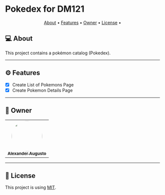 # Pokedex for DM121

<p align="center">
 <a href="#-about">About</a> •
 <a href="#%EF%B8%8F-features">Features</a> •
 <a href="#-owner">Owner</a> •
 <a href="#-license">License</a> •
</p>

## 💻 About

This project contains a pokémon catalog (Pokedex).

---

## ⚙️ Features

  - [x] Create List of Pokemons Page
  - [x] Create Pokemon Details Page

---

## 🦸 Owner

<table>
  <tr>
    <td align="center"><a href="https://github.com/alexanderaugusto/"><img style="border-radius: 50%;" src="https://avatars2.githubusercontent.com/u/51683816?v=4" width="100px;" alt=""/><br /><sub><b>Alexander Augusto</b></sub></a></td>
  </tr>
</table>

---

## 📝 License

This project is using [MIT](./LICENSE).
